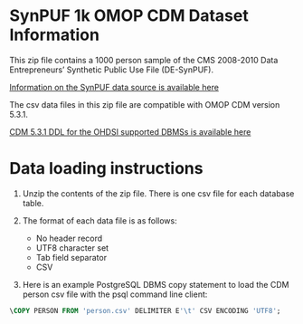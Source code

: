 # SynPUF 1k OMOP CDM Dataset Information

This zip file contains a 1000 person sample of the CMS 2008-2010 Data Entrepreneurs’ Synthetic Public Use File (DE-SynPUF).

[Information on the SynPUF data source is available here](https://www.cms.gov/Research-Statistics-Data-and-Systems/Downloadable-Public-Use-Files/SynPUFs/DE_Syn_PUF.html)

The csv data files in this zip file are compatible with OMOP CDM version 5.3.1.

[CDM 5.3.1 DDL for the OHDSI supported DBMSs is available here](https://github.com/OHDSI/CommonDataModel/tree/v5.3.1)

# Data loading instructions

1. Unzip the contents of the zip file. There is one csv file for each database table.
2. The format of each data file is as follows:

	* No header record
	* UTF8 character set
	* Tab field separator
	* CSV
3. Here is an example PostgreSQL DBMS copy statement to load the CDM person csv file with the psql command line client:

```SQL
\COPY PERSON FROM 'person.csv' DELIMITER E'\t' CSV ENCODING 'UTF8';
```
